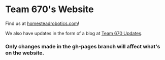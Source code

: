 # Team 670's Website
Find us at [homesteadrobotics.com](homesteadrobotics.com)!

We also have updates in the form of a blog at [Team 670 Updates](team670updates.github.io).

### Only changes made in the gh-pages branch will affect what's on the website.

